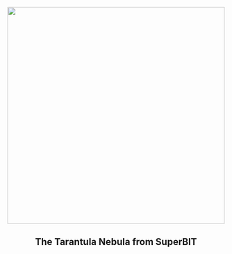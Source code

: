 
<p align="center"><img src="https://apod.nasa.gov/apod/image/2304/SuperBIT_tarantula_1024.png" width="500" height="500"></p>
<h2 align="center"> The Tarantula Nebula from SuperBIT </h2>
